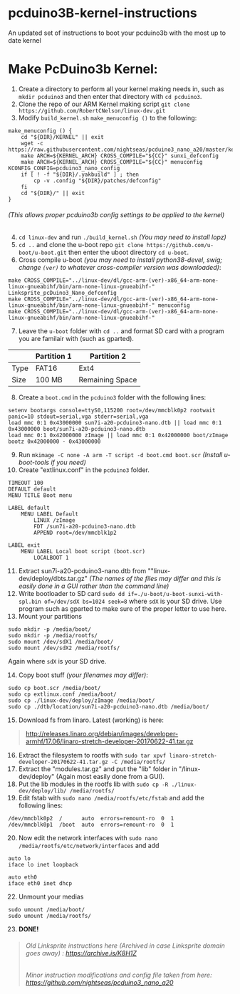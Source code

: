 # pcduino3B-kernel-instructions
An updated set of instructions to boot your pcduino3b with the most up to date kernel

# Make PcDuino3b Kernel:
 1. Create a directory to perform all your kernel making needs in, such as `mkdir pcduino3` and then enter that directory with `cd pcduino3`.
 2. Clone the repo of our ARM Kernel making script `git clone https://github.com/RobertCNelson/linux-dev.git`
 3. Modify `build_kernel.sh` `make_menuconfig ()` to the following:
```
make_menuconfig () {
	cd "${DIR}/KERNEL" || exit
	wget -c https://raw.githubusercontent.com/nightseas/pcduino3_nano_a20/master/kernel/pcduino3_nano_config
	make ARCH=${KERNEL_ARCH} CROSS_COMPILE="${CC}" sunxi_defconfig
	make ARCH=${KERNEL_ARCH} CROSS_COMPILE="${CC}" menuconfig KCONFIG_CONFIG=pcduino3_nano_config
	if [ ! -f "${DIR}/.yakbuild" ] ; then
		cp -v .config "${DIR}/patches/defconfig"
	fi
	cd "${DIR}/" || exit
}
```
###### (This allows proper pcduino3b config settings to be applied to the kernel)
 4. `cd linux-dev` and run `./build_kernel.sh`  *(You may need to install lopz)*
 5. `cd ..` and clone the u-boot repo `git clone https://github.com/u-boot/u-boot.git` then enter the uboot directory `cd u-boot`.
 6. Cross compile u-boot *(you may need to install python38-devel, swig; change `(ver)` to whatever cross-compiler version was downloaded)*:
```
make CROSS_COMPILE="../linux-dev/dl/gcc-arm-(ver)-x86_64-arm-none-linux-gnueabihf/bin/arm-none-linux-gnueabihf-" Linksprite_pcDuino3_Nano_defconfig
make CROSS_COMPILE="../linux-dev/dl/gcc-arm-(ver)-x86_64-arm-none-linux-gnueabihf/bin/arm-none-linux-gnueabihf-" menuconfig
make CROSS_COMPILE="../linux-dev/dl/gcc-arm-(ver)-x86_64-arm-none-linux-gnueabihf/bin/arm-none-linux-gnueabihf-"
```
 7. Leave the `u-boot` folder with `cd ..` and format SD card with a program you are familair with (such as gparted).
 
|  |Partition 1  | Partition 2 |
|--|--|--|
| Type | FAT16 | Ext4 |
|Size  | 100 MB| Remaining Space|

 8. Create a `boot.cmd` in the `pcduino3` folder with the following lines:
```
setenv bootargs console=ttyS0,115200 root=/dev/mmcblk0p2 rootwait panic=10 stdout=serial,vga stderr=serial,vga
load mmc 0:1 0x43000000 sun7i-a20-pcduino3-nano.dtb || load mmc 0:1 0x43000000 boot/sun7i-a20-pcduino3-nano.dtb
load mmc 0:1 0x42000000 zImage || load mmc 0:1 0x42000000 boot/zImage
bootz 0x42000000 - 0x43000000
```
9. Run `mkimage -C none -A arm -T script -d boot.cmd boot.scr` *(Install u-boot-tools if you need)*
 10. Create "extlinux.conf"  in the `pcduino3` folder.
```
TIMEOUT 100
DEFAULT default
MENU TITLE Boot menu

LABEL default
	MENU LABEL Default
        LINUX /zImage
        FDT /sun7i-a20-pcduino3-nano.dtb
        APPEND root=/dev/mmcblk1p2

LABEL exit
	MENU LABEL Local boot script (boot.scr)
        LOCALBOOT 1
```
 11. Extract sun7i-a20-pcduino3-nano.dtb from ""linux-dev/deploy/dbts.tar.gz" *(The names of the files may differ and this is easily done in a GUI rather than the command line)*
 12. Write bootloader to SD card
`sudo dd if=./u-boot/u-boot-sunxi-with-spl.bin of=/dev/sdX bs=1024 seek=8` where `sdX` is your SD drive. Use program such as gparted to make sure of the proper letter to use here.
 13.  Mount your partitions
```
sudo mkdir -p /media/boot/
sudo mkdir -p /media/rootfs/
sudo mount /dev/sdX1 /media/boot/
sudo mount /dev/sdX2 /media/rootfs/
```
Again where `sdX` is your SD drive.

 14.  Copy boot stuff *(your filenames may differ)*:
```
sudo cp boot.scr /media/boot/
sudo cp extlinux.conf /media/boot/
sudo cp ./linux-dev/deploy/zImage /media/boot/
sudo cp ./dtb/location/sun7i-a20-pcduino3-nano.dtb /media/boot/
```
 15.  Download fs from linaro. Latest (working) is here: 
>http://releases.linaro.org/debian/images/developer-armhf/17.06/linaro-stretch-developer-20170622-41.tar.gz
 16. Extract the filesystem to rootfs with `sudo tar xpvf linaro-stretch-developer-20170622-41.tar.gz -C /media/rootfs/`
 17. Extract the "modules.tar.gz" and put the "lib" folder in "/linux-dev/deploy" (Again most easily done from a GUI).
 18. Put the lib modules in the rootfs lib with `sudo cp -R ./linux-dev/deploy/lib/ /media/rootfs/`
 19. Edit fstab with `sudo nano /media/rootfs/etc/fstab` and add the following lines:
 ```
 /dev/mmcblk0p2  /      auto  errors=remount-ro  0  1
/dev/mmcblk0p1  /boot  auto  errors=remount-ro  0  1
``` 
 20. Now edit the network interfaces with `sudo nano /media/rootfs/etc/network/interfaces` and add
 ```
 auto lo
iface lo inet loopback
 
auto eth0
iface eth0 inet dhcp
 ``` 
 22.  Unmount your medias
```
sudo umount /media/boot/
sudo umount /media/rootfs/
```
 23. **DONE!**

>###### Old Linksprite instructions here (Archived in case Linksprite domain goes away) : https://archive.is/K8H1Z
>###### Minor instruction modifications and config file taken from here: https://github.com/nightseas/pcduino3_nano_a20


